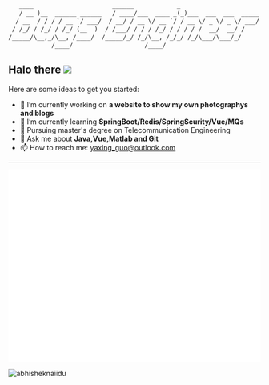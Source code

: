 ```
   ____                      ______            _                     
   / __ )__  ______ ______   / ____/___  ____ _(_)___  ___  ___  _____
  / __  / / / / __ `/ ___/  / __/ / __ \/ __ `/ / __ \/ _ \/ _ \/ ___/
 / /_/ / /_/ / /_/ (__  )  / /___/ / / / /_/ / / / / /  __/  __/ /    
/_____/\__,_/\__, /____/  /_____/_/ /_/\__, /_/_/ /_/\___/\___/_/     
            /____/                    /____/                           
```
## Halo there <a href="https://www.gautamkrishnar.com/"><img src="https://media.giphy.com/media/hvRJCLFzcasrR4ia7z/giphy.gif" width="5%"></a>


<!-- **Hawks-eat-nothing/Hawks-eat-nothing** is a ✨ _special_ ✨ repository because its `README.md` (this file) appears on your GitHub profile. -->

Here are some ideas to get you started:

- 🔭 I’m currently working on **a website to show my own photographys and blogs**
- 🌱 I’m currently learning **SpringBoot/Redis/SpringScurity/Vue/MQs**
- 🚗 Pursuing master's degree on Telecommunication Engineering
- 💬 Ask me about **Java,Vue,Matlab and Git**
- 📫 How to reach me: yaxing_guo@outlook.com
---
<img align="center" src="/github-metrics.svg" alt="Metrics" width="600">
<p align="left"> <img src="https://github-readme-stats.vercel.app/api?username=Hawks-eat-nothing&show_icons=true&theme=gotham" alt="abhisheknaiidu" />





